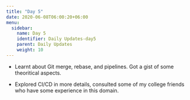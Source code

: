 ```yaml
---
title: "Day 5"
date: 2020-06-08T06:00:20+06:00
menu:
  sidebar:
    name: Day 5
    identifier: Daily Updates-day5
    parent: Daily Updates
    weight: 10
---
```


- Learnt about Git merge, rebase, and pipelines. Got a gist of some theoritical aspects.

- Explored CI/CD in more details, consulted some of my college friends who have some experience in this domain.
